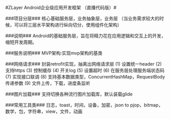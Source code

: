 #ZLayer Android企业级应用开发框架 （直播代码版）#

###项目分层###
    核心基础服务层，业务抽象层，业务层
    （当业务需求较大的时候，可以将三层水平架构进行纵向切分，使用组件化架构）

###说明###
Android的基础服务层，旨在将精力花在应用逻辑和交互上的开发，
      缩短开发周期。

###服务说明###
    MVP架构:实现mvp架构的基类
    
###网络请求###
封装retrofit实现，抽离出网络请求层
      (1) 设置统一header
      (2) 支持https
      (3) 控制缓存
      (4) 开关log
      (5) 设置超时
      (6) 在服务层处理服务端状态码
      (7) 实现接口联调
      (8) 支持基本数据类型，ConcurrentHashMap，RequestBody传递参数
      (9) 文件上传，下载，进度条监听

###图片加载###
支持切换各种流行图片加载库，默认装载glide
    
###常用工具类###
日志，toast，时间，设备，加密，json to pjop，bitmap，数学，包，字符串，view，文件，动画
    
  
    
